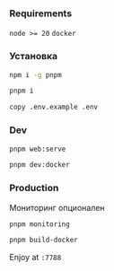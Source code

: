 ### Requirements
``node >= 20``
``docker``

### Установка
```bash
npm i -g pnpm
```
```bash
pnpm i
```
```bash
copy .env.example .env
```

### Dev 
```bash
pnpm web:serve
```
```bash
pnpm dev:docker
```
### Production 
Мониторинг опционален
```bash
pnpm monitoring
```
```bash
pnpm build-docker
```
Enjoy at ``:7788``